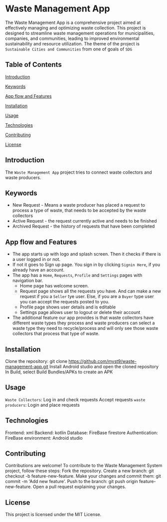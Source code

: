 # Waste Management App
The Waste Management App is a comprehensive project aimed at effectively managing and optimizing waste collection. This project is designed to streamline waste management operations for municipalities, companies, and communities, leading to improved environmental sustainability and resource utilization. The theme of the project is `Sustainable Cities and Communities` from one of goals of `SDG`

## Table of Contents
[Introduction](#introduction)

[Keywords](#keywords)

[App flow and Features](#app-flow-and-features)

[Installation](#installation)

[Usage](#usage)

[Technologies](#technologies)

[Contributing](#contributing)

[License](#license)

## Introduction
The `Waste Management App` project tries to connect waste collectors and waste producers.

## Keywords
- New Request - Means a waste producer has placed a request to process a type of waste, that needs to be accepted by the waste collectors
- Active Request - the request currently active and needs to be finished
- Archived Request - the history of requests that have been completed

## App flow and Features
+ The app starts up with logo and splash screen. Then it checks if there is a user logged in or not.
+ If not it goes to Sign up page. You sign in by clicking `Signin Here`, if you already have an account.
+ The app has a `Home`, `Requests`, `Profile` and `Settings` pages with navigation bar.
    - Home page has welcome screen.
    - Request page shows all the requests you have. And can make a new request if you a `Seller` tye user. Else, if you are a `Buyer` type user you can accept the requests posted to you.
    - Profile page shows user details and is editable
    - Settings page allows user to logout or delete their account
+ The additional feature our app provides is that waste collectors have different waste types they process and waste producers can select a waste type they need to recycle/process and will only see those waste collectors that process that type of waste.

## Installation

Clone the repository: git clone https://github.com/myst9/waste-management-app.git
Install Android studio and open the cloned repository
In Build, select Build Bundles/APKs to create an APK  

## Usage
`Waste Collectors`:
Log in and check requests 
Accept requests
`waste producers`:
Login and place requests

## Technologies
Frontend: xml
Backend: kotlin
Database: FireBase firestore
Authentication: FireBase 
environment: Android studio

## Contributing
Contributions are welcome! To contribute to the Waste Management System project, follow these steps:
Fork the repository.
Create a new branch: git checkout -b feature-new-feature.
Make your changes and commit them: git commit -m 'Add new feature'.
Push to the branch: git push origin feature-new-feature.
Open a pull request explaining your changes.

## License
This project is licensed under the MIT License.
